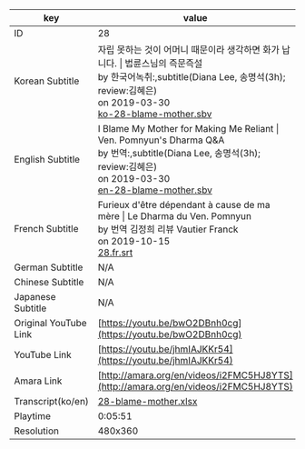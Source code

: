 |  key  |  value  |
|-------|---------|
| ID            | 28 |
| Korean Subtitle | 자립 못하는 것이 어머니 때문이라 생각하면 화가 납니다. \| 법륜스님의 즉문즉설<br>by 한국어녹취:,subtitle(Diana Lee, 송명석(3h); review:김혜은)<br>on 2019-03-30<br>[ko-28-blame-mother.sbv](https://github.com/jungtosociety/dharma-qna/raw/master/sub/28/ko-28-blame-mother.sbv)<br>|
| English Subtitle | I Blame My Mother for Making Me Reliant \| Ven. Pomnyun's Dharma Q&A<br>by 번역:,subtitle(Diana Lee, 송명석(3h); review:김혜은)<br>on 2019-03-30<br>[en-28-blame-mother.sbv](https://github.com/jungtosociety/dharma-qna/raw/master/sub/28/en-28-blame-mother.sbv)<br>|
| French Subtitle | Furieux d'être dépendant à cause de ma mère \| Le Dharma du Ven. Pomnyun<br>by 번역  김정희  리뷰 Vautier Franck<br>on 2019-10-15<br>[28.fr.srt](https://github.com/jungtosociety/dharma-qna/raw/master/sub/28/28.fr.srt)<br>|
| German Subtitle | N/A |
| Chinese Subtitle | N/A |
| Japanese Subtitle | N/A |
| Original YouTube Link  | [https://youtu.be/bwO2DBnh0cg](https://youtu.be/bwO2DBnh0cg) |
| YouTube Link  | [https://youtu.be/jhmIAJKKr54](https://youtu.be/jhmIAJKKr54) |
| Amara Link    | [http://amara.org/en/videos/i2FMC5HJ8YTS](http://amara.org/en/videos/i2FMC5HJ8YTS) |
| Transcript(ko/en) | [28-blame-mother.xlsx](https://github.com/jungtosociety/dharma-qna/raw/master/sub/28/28-blame-mother.xlsx) |
| Playtime | 0:05:51 |
| Resolution | 480x360|
